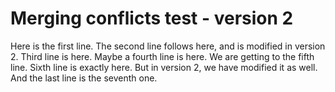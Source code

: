 # Merging conflicts test - version 2
Here is the first line.
The second line follows here, and is modified in version 2.
Third line is here.
Maybe a fourth line is here.
We are getting to the fifth line.
Sixth line is exactly here. But in version 2, we have  modified it as well.
And the last line is the seventh one.
